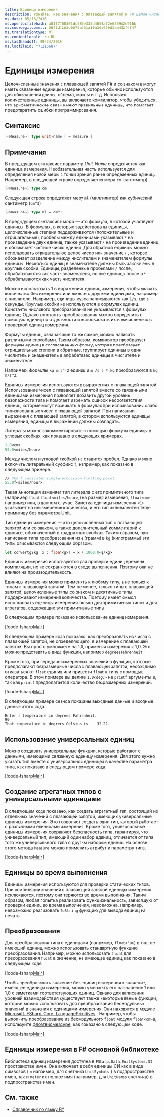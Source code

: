 ```yaml
---
title: Единицы измерения
description: Узнайте, как значения с плавающей запятой и F# целым числом со знаком в могут иметь связанные единицы измерения, которые обычно используются для обозначения длины, объема и массы.
ms.date: 05/16/2016
ms.openlocfilehash: a81f7760301dc580e333d4659a72e6259d2c916b
ms.sourcegitcommit: 56f1d1203d0075a461a10a301459d3aa452f4f47
ms.translationtype: MT
ms.contentlocale: ru-RU
ms.lasthandoff: 09/24/2019
ms.locfileid: "71216687"
---
```

# <a name="units-of-measure"></a>Единицы измерения

Целочисленные значения с плавающей запятой F# и со знаком в могут иметь связанные единицы измерения, которые обычно используются для обозначения длины, объема, массы и т. д. Используя количественные единицы, вы включаете компилятор, чтобы убедиться, что арифметические связи имеют правильные единицы, что помогает предотвратить ошибки программирования.

## <a name="syntax"></a>Синтаксис

```fsharp
[<Measure>] type unit-name [ = measure ]
```

## <a name="remarks"></a>Примечания

В предыдущем синтаксисе параметр *Unit-Name* определяется как единица измерения. Необязательная часть используется для определения новой меры с точки зрения ранее определенных единиц. Например, в следующей строке определяется мера `cm` (сантиметр).

```fsharp
[<Measure>] type cm
```

Следующая строка определяет меру `ml` (миллилитер) как кубический сантиметр (`cm^3`).

```fsharp
[<Measure>] type ml = cm^3
```

В предыдущем синтаксисе *мера* — это формула, в которой участвуют единицы. В формулах, в которых задействованы единицы, целочисленные степени поддерживаются (положительные и отрицательные), пробелы между единицами указывают `*` на произведение двух единиц, также указывают `/` на произведение единиц и обозначает частное число единиц. Для обратной единицы можно использовать отрицательное целое число или значение `/` , которое обозначает разделение между числителем и знаменателем формулы единицы. Несколько единиц в знаменателе должны быть заключены в круглые скобки. Единицы, разделенные пробелами `/` после, обрабатываются как часть знаменателя, но все единицы после a `*` обрабатываются как часть числителя.

Можно использовать 1 в выражениях единиц измерения, чтобы указать количество без измерения или вместе с другими единицами, например в числителе. Например, единицы курса записываются как `1/s`, где `s` — секунды. Круглые скобки не используются в формулах единиц. Константы числового преобразования не указываются в формулах единиц; Однако константы преобразования можно определить с помощью единиц по отдельности и использовать их в вычислениях с проверкой единиц измерения.

Формулы единиц, означающие то же самое, можно написать различными способами. Таким образом, компилятор преобразует формулы единиц в согласованную форму, которая преобразует отрицательные степени в обратные, группирует единицы в один числитель и знаменатель и алфабетизес единицы в числителе и знаменателе.

Например, формулы `kg m s^-2` единиц и `m /s s * kg` преобразуются в `kg m/s^2`.

Единицы измерения используются в выражениях с плавающей запятой. Использование чисел с плавающей запятой вместе со связанными единицами измерения позволяет добавить другой уровень безопасности типа и помогает избежать ошибок несоответствия единиц, которые могут возникать в формулах при использовании слабо типизированных чисел с плавающей запятой. При написании выражения с плавающей запятой, в котором используются единицы измерения, единицы в выражении должны совпадать.

Литералы можно закомментировать с помощью формулы единицы в угловых скобках, как показано в следующих примерах.

```fsharp
1.0<cm>
55.0<miles/hour>
```

Между числом и угловой скобкой не ставится пробел. Однако можно включить литеральный суффикс `f`, например, как показано в следующем примере.

```fsharp
// The f indicates single-precision floating point.
55.0f<miles/hour>
```

Такая Аннотация изменяет тип литерала с его примитивного типа (например `float` `float<miles/hour>`,) на размер измерения, `float<cm>` например или, в данном случае. Заметка единицы измерения `<1>` указывает на неизмерение количества, и его тип эквивалентен типу-примитиву без параметра Unit.

Тип единицы измерения — это целочисленный тип с плавающей запятой или со знаком, а также дополнительный комментарий к единице, обозначенный в квадратных скобках. Таким образом, при написании типа преобразования из `g` (грамм) в `kg` (килограммы) эти типы описываются следующим образом.

```fsharp
let convertg2kg (x : float<g>) = x / 1000.0<g/kg>
```

Единицы измерения используются для проверки единиц времени компиляции, но не сохраняются в среде выполнения. Поэтому они не влияют на производительность.

Единицы измерения можно применять к любому типу, а не только к типам с плавающей запятой. Тем не менее, только типы с плавающей запятой, целочисленные типы со знаком и десятичные типы поддерживают измерения количества. Поэтому имеет смысл использовать единицы измерения только для примитивных типов и для агрегатов, содержащих эти примитивные типы.

В следующем примере показано использование единиц измерения.

[!code-fsharp[Main](~/samples/snippets/fsharp/lang-ref-2/snippet6901.fs)]

В следующем примере кода показано, как преобразовать из числа с плавающей запятой, не определяющего, в измерение с плавающей запятой. Вы просто умножаете на 1,0, применяя измерения к 1,0. Это можно представить в виде функции, например `degreesFahrenheit`.

Кроме того, при передаче измеренных значений в функции, которые предполагают безразмерные числа с плавающей запятой, необходимо отказаться от `float` единиц или привести `float` к типу с помощью оператора. В этом примере вы делите `1.0<degC>` на `printf` аргументы в, так как `printf` предполагается количество безразмерных измерений.

[!code-fsharp[Main](~/samples/snippets/fsharp/lang-ref-2/snippet6902.fs)]

В следующем примере сеанса показаны выходные данные и входные данные этого кода.

```console
Enter a temperature in degrees Fahrenheit.
90
That temperature in degrees Celsius is    32.22.
```

## <a name="using-generic-units"></a>Использование универсальных единиц

Можно создавать универсальные функции, которые работают с данными, имеющими связанную единицу измерения. Для этого нужно указать тип вместе с универсальной единицей в качестве параметра типа, как показано в следующем примере кода.

[!code-fsharp[Main](~/samples/snippets/fsharp/lang-ref-2/snippet6903.fs)]

## <a name="creating-aggregate-types-with-generic-units"></a>Создание агрегатных типов с универсальными единицами

В следующем коде показано, как создать агрегатный тип, состоящий из отдельных значений с плавающей запятой, имеющих универсальные единицы измерения. Это позволяет создать один тип, который работает с различными единицами измерения. Кроме того, универсальные единицы измерения сохраняют безопасность типа, гарантируя, что универсальный тип, имеющий один набор единиц, отличается от типа того же универсального типа с другим набором единиц. На основе этого метода `Measure` можно применить атрибут к параметру типа.

[!code-fsharp[Main](~/samples/snippets/fsharp/lang-ref-2/snippet6904.fs)]

## <a name="units-at-runtime"></a>Единицы во время выполнения

Единицы измерения используются для проверки статических типов. При компиляции значений с плавающей запятой единицы измерения исключаются, поэтому они теряются во время выполнения. Таким образом, любая попытка реализовать функциональность, зависящую от проверки единиц во время выполнения, невозможна. Например, невозможно реализовать `ToString` функцию для вывода единиц на печать.

## <a name="conversions"></a>Преобразования

Для преобразования типа с единицами (например, `float<'u>`) в тип, не имеющий единиц, можно использовать стандартную функцию преобразования. Например, можно использовать `float` для преобразования `float` в значение, не имеющее единиц, как показано в следующем коде.

[!code-fsharp[Main](~/samples/snippets/fsharp/lang-ref-2/snippet6905.fs)]

Чтобы преобразовать значение без единиц измерения в значение, имеющее единицы измерения, можно умножить его на значение 1 или 1,0 с заметками соответствующих единиц. Однако для написания уровней взаимодействия существуют также некоторые явные функции, которые можно использовать для преобразования бесмодульных значений в значения с единицами измерения. Они находятся в модуле [Microsoft. FSharp. Core. LanguagePrimitives](https://msdn.microsoft.com/library/69d08ac5-5d51-4c20-bf1e-850fd312ece3) . Например, чтобы выполнить преобразование из бесмодульного `float` модуля `float<cm>`в, используйте [флоатвисмеасуре](https://msdn.microsoft.com/library/69520bc7-d67b-46b8-9004-7cac9646b8d9), как показано в следующем коде.

[!code-fsharp[Main](~/samples/snippets/fsharp/lang-ref-2/snippet6906.fs)]

## <a name="units-of-measure-in-the-f-core-library"></a>Единицы измерения в F# основной библиотеке

Библиотека единиц измерения доступна в `FSharp.Data.UnitSystems.SI` пространстве имен. Она включает в себя единицы СИ как в виде символов ( `m` например, для счетчика `UnitSymbols` ) в подпространстве имен, так и `meter` их полное имя (например, для `UnitNames` счетчика) в подпространстве имен.

## <a name="see-also"></a>См. также

- [Справочник по языку F#](index.md)
